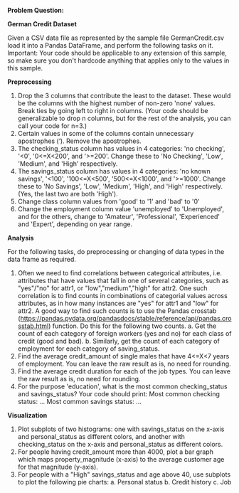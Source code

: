 **Problem Question:**

**German Credit Dataset** 

Given a CSV data file as represented by the sample file GermanCredit.csv load it into a Pandas DataFrame, and perform the following tasks on it.
Important: Your code should be applicable to any extension of this sample, so make sure you
don't hardcode anything that applies only to the values in this sample.

**Preprocessing**

1. Drop the 3 columns that contribute the least to the dataset. These would be the columns with
the highest number of non-zero 'none' values. Break ties by going left to right in columns. (Your code
should be generalizable to drop n columns, but for the rest of the analysis, you can call your code
for n=3.)
2. Certain values in some of the columns contain unnecessary apostrophes (‘). Remove the
apostrophes.
3. The checking_status column has values in 4 categories: 'no checking', '<0', '0<=X<200',
and '>=200'. Change these to 'No Checking', 'Low', 'Medium', and 'High' respectively.
4. The savings_status column has values in 4 categories: 'no known savings', '<100',
'100<=X<500', '500<=X<1000', and '>=1000'. Change these to 'No Savings', 'Low', 'Medium', 'High',
and 'High' respectively. (Yes, the last two are both 'High').
5. Change class column values from 'good' to '1' and 'bad' to '0'
6. Change the employment column value 'unemployed' to 'Unemployed', and for the others,
change to 'Amateur', 'Professional', 'Experienced' and 'Expert', depending on year range.

**Analysis**

For the following tasks, do preprocessing or changing of data types in the data frame as required.
1. Often we need to find correlations between categorical attributes, i.e. attributes that have
values that fall in one of several categories, such as "yes"/"no" for attr1, or "low","medium","high" for
attr2.
One such correlation is to find counts in combinations of categorial values across attributes, as in
how many instances are "yes" for attr1 and "low" for attr2. A good way to find such counts is to use the Pandas crosstab (https://pandas.pydata.org/pandasdocs/stable/reference/api/pandas.crosstab.html) function. Do this for the following two counts.
a. Get the count of each category of foreign workers (yes and no) for each class of credit
(good and bad).
b. Similarly, get the count of each category of employment for each category of
saving_status.
2. Find the average credit_amount of single males that have 4<=X<7 years of employment. You
can leave the raw result as is, no need for rounding.
3. Find the average credit duration for each of the job types. You can leave the raw result as is,
no need for rounding.
4. For the purpose 'education', what is the most common checking_status and savings_status?
Your code should print:
 Most common checking status: ...
 Most common savings status: ...

**Visualization** 

1. Plot subplots of two histograms: one with savings_status on the x-axis and personal_status as
different colors, and another with checking_status on the x-axis and personal_status as different
colors.
2. For people having credit_amount more than 4000, plot a bar graph which maps
property_magnitude (x-axis) to the average customer age for that magnitude (y-axis).
3. For people with a "High" savings_status and age above 40, use subplots to plot the following
pie charts:
a. Personal status
b. Credit history
c. Job

